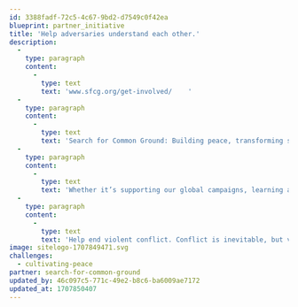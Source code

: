 ```yaml
---
id: 3388fadf-72c5-4c67-9bd2-d7549c0f42ea
blueprint: partner_initiative
title: 'Help adversaries understand each other.'
description:
  -
    type: paragraph
    content:
      -
        type: text
        text: 'www.sfcg.org/get-involved/    '
  -
    type: paragraph
    content:
      -
        type: text
        text: 'Search for Common Ground: Building peace, transforming societies, and using innovative tools to end violent conflict around the world.'
  -
    type: paragraph
    content:
      -
        type: text
        text: 'Whether it’s supporting our global campaigns, learning about our methods, or partnering with us, we want you to get involved. We’re trying to build a new world, creating constructive solutions to today’s conflicts. Help us build it.'
  -
    type: paragraph
    content:
      -
        type: text
        text: 'Help end violent conflict. Conflict is inevitable, but violence is not. We invest in lasting peace by helping adversaries understand their differences and act on their common interests.'
image: sitelogo-1707849471.svg
challenges:
  - cultivating-peace
partner: search-for-common-ground
updated_by: 46c097c5-771c-49e2-b8c6-ba6009ae7172
updated_at: 1707850407
---
```

